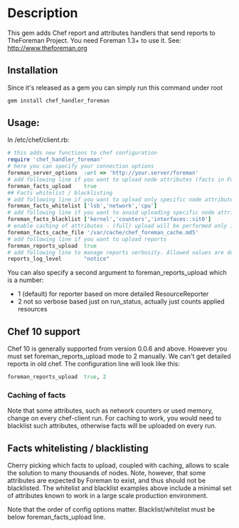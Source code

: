 # Description

This gem adds Chef report and attributes handlers that send reports to TheForeman Project.
You need Foreman 1.3+ to use it.
See: http://www.theforeman.org

## Installation


Since it's released as a gem you can simply run this command under root
```sh
gem install chef_handler_foreman
```
## Usage:

In /etc/chef/client.rb:

```ruby
# this adds new functions to chef configuration
require 'chef_handler_foreman'
# here you can specify your connection options
foreman_server_options  :url => 'http://your.server/foreman'
# add following line if you want to upload node attributes (facts in Foreman language)
foreman_facts_upload    true
## Facts whitelist / blacklisting
# add following line if you want to upload only specific node attributes - only top-level attributes
foreman_facts_whitelist ['lsb','network','cpu']
# add following line if you want to avoid uploading specific node attributes - any part from the key will do
foreman_facts_blacklist ['kernel','counters','interfaces::sit0']
# enable caching of attributes - (full) upload will be performed only if attributes changed
foreman_facts_cache_file '/var/cache/chef_foreman_cache.md5'
# add following line if you want to upload reports
foreman_reports_upload  true
# add following line to manage reports verbosity. Allowed values are debug, notice and error
reports_log_level       "notice"
```

You can also specify a second argument to foreman_reports_upload which is a number:
- 1 (default) for reporter based on more detailed ResourceReporter
- 2 not so verbose based just on run_status, actually just counts applied resources

## Chef 10 support

Chef 10 is generally supported from version 0.0.6 and above. However you must set
foreman_reports_upload mode to 2 manually. We can't get detailed reports in old 
chef. The configuration line will look like this:

```ruby
foreman_reports_upload  true, 2
```

### Caching of facts

Note that some attributes, such as network counters or used memory, change on every chef-client run.
For caching to work, you would need to blacklist such attributes, otherwise facts will be uploaded
on every run.

## Facts whitelisting / blacklisting

Cherry picking which facts to upload, coupled with caching, allows to scale the solution to many
thousands of nodes. Note, however, that some attributes are expected by Foreman to exist, and thus
should not be blacklisted. The whitelist and blacklist examples above include a minimal set of
attributes known to work in a large scale production environment.

Note that the order of config options matter. Blacklist/whitelist must be below foreman_facts_upload
line.
